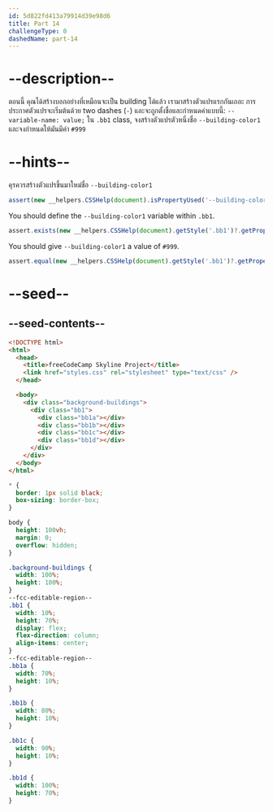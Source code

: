 ```yaml
---
id: 5d822fd413a79914d39e98d6
title: Part 14
challengeType: 0
dashedName: part-14
---
```


# --description--

ตอนนี้ คุณได้สร้างบอกอย่างที่เหมือนจะเป็น building ได้แล้ว
เรามาสร้างตัวแปรแรกกันเถอะ
การประกาศตัวแปรจะเริ่มต้นด้วย two dashes (`-`) และจะถูกตั้งชื่อและกำหนดค่าแบบนี้: `--variable-name: value;`
ใน `.bb1` class, จงสร้างตัวแปรตัวหนึ่งชื่อ `--building-color1` และจงกำหนดให้มันมีค่า `#999`

# --hints--

คุรควรสร้างตัวแปรขึ้นมาใหม่ชื่อ `--building-color1`

```js
assert(new __helpers.CSSHelp(document).isPropertyUsed('--building-color1'));
```

You should define the `--building-color1` variable within `.bb1`.

```js
assert.exists(new __helpers.CSSHelp(document).getStyle('.bb1')?.getPropertyValue('--building-color1'));
```

You should give `--building-color1` a value of `#999`.

```js
assert.equal(new __helpers.CSSHelp(document).getStyle('.bb1')?.getPropertyValue('--building-color1').trim(),'#999');
```

# --seed--

## --seed-contents--

```html
<!DOCTYPE html>
<html>    
  <head>
    <title>freeCodeCamp Skyline Project</title>
    <link href="styles.css" rel="stylesheet" type="text/css" />   
  </head>

  <body>
    <div class="background-buildings">
      <div class="bb1">
        <div class="bb1a"></div>
        <div class="bb1b"></div>
        <div class="bb1c"></div>
        <div class="bb1d"></div>
      </div>
    </div>
  </body>
</html>
```

```css
* {
  border: 1px solid black;
  box-sizing: border-box;
}

body {
  height: 100vh;
  margin: 0;
  overflow: hidden;
}

.background-buildings {
  width: 100%;
  height: 100%;
}
--fcc-editable-region--
.bb1 {
  width: 10%;
  height: 70%;
  display: flex;
  flex-direction: column;
  align-items: center;
}
--fcc-editable-region--
.bb1a {
  width: 70%;
  height: 10%;
}

.bb1b {
  width: 80%;
  height: 10%;
}

.bb1c {
  width: 90%;
  height: 10%;
}

.bb1d {
  width: 100%;
  height: 70%;
}
    
```
